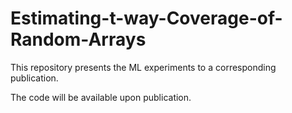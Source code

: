 # Estimating-t-way-Coverage-of-Random-Arrays
This repository presents the ML experiments to a corresponding publication.

The code will be available upon publication.
